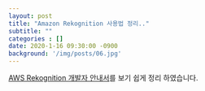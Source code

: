 ```yaml
---
layout: post
title: "Amazon Rekognition 사용법 정리.."
subtitle: ""
categories : []
date: 2020-1-16 09:30:00 -0900
background: '/img/posts/06.jpg'
---
```










[AWS Rekognition 개발자 안내서](https://docs.aws.amazon.com/ko_kr/rekognition/latest/dg/rekognition-dg.pdf)를 보기 쉽게 정리 하였습니다.
